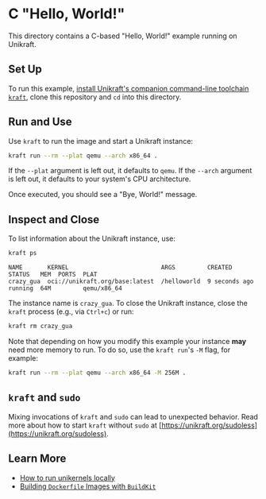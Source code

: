 # C "Hello, World!"

This directory contains a C-based "Hello, World!" example running on Unikraft.

## Set Up

To run this example, [install Unikraft's companion command-line toolchain `kraft`](https://unikraft.org/docs/cli), clone this repository and `cd` into this directory.

## Run and Use

Use `kraft` to run the image and start a Unikraft instance:

```bash
kraft run --rm --plat qemu --arch x86_64 .
```

If the `--plat` argument is left out, it defaults to `qemu`.
If the `--arch` argument is left out, it defaults to your system's CPU architecture.

Once executed, you should see a "Bye, World!" message.

## Inspect and Close

To list information about the Unikraft instance, use:

```bash
kraft ps
```

```text
NAME       KERNEL                          ARGS         CREATED        STATUS   MEM  PORTS  PLAT
crazy_gua  oci://unikraft.org/base:latest  /helloworld  9 seconds ago  running  64M         qemu/x86_64
```

The instance name is `crazy_gua`.
To close the Unikraft instance, close the `kraft` process (e.g., via `Ctrl+c`) or run:

```bash
kraft rm crazy_gua
```

Note that depending on how you modify this example your instance **may** need more memory to run.
To do so, use the `kraft run`'s `-M` flag, for example:

```bash
kraft run --rm --plat qemu --arch x86_64 -M 256M .
```

## `kraft` and `sudo`

Mixing invocations of `kraft` and `sudo` can lead to unexpected behavior.
Read more about how to start `kraft` without `sudo` at [https://unikraft.org/sudoless](https://unikraft.org/sudoless).

## Learn More

- [How to run unikernels locally](https://unikraft.org/docs/cli/running)
- [Building `Dockerfile` Images with `BuildKit`](https://unikraft.org/guides/building-dockerfile-images-with-buildkit)
